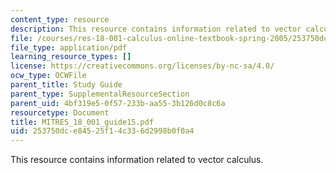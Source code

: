 ```yaml
---
content_type: resource
description: This resource contains information related to vector calculus.
file: /courses/res-18-001-calculus-online-textbook-spring-2005/253750dce84525f14c336d2998b0f0a4_MITRES_18_001_guide15.pdf
file_type: application/pdf
learning_resource_types: []
license: https://creativecommons.org/licenses/by-nc-sa/4.0/
ocw_type: OCWFile
parent_title: Study Guide
parent_type: SupplementalResourceSection
parent_uid: 4bf319e5-0f57-233b-aa55-3b126d0c8c6a
resourcetype: Document
title: MITRES_18_001_guide15.pdf
uid: 253750dc-e845-25f1-4c33-6d2998b0f0a4
---
```

This resource contains information related to vector calculus.